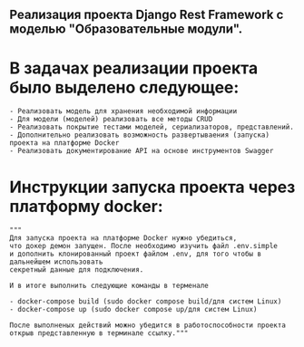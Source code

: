 ## Реализация проекта Django Rest Framework с моделью "Образовательные модули".

# В задачах реализации проекта было выделено следующее:
    - Реализовать модель для хранения необходимой информации
    - Для модели (моделей) реализовать все методы CRUD
    - Реализовать покрытие тестами моделей, сериализаторов, представлений.
    - Дополнительно реализовать возможность развертываения (запуска) проекта на платформе Docker
    - Реализовать документирование API на основе инструментов Swagger

# Инструкции запуска проекта через платформу docker:
    """
    Для запуска проекта на платформе Docker нужно убедиться, 
    что докер демон запущен. После необходимо изучить файл .env.simple 
    и дополнить клонированный проект файлом .env, для того чтобы в дальнейшем использовать 
    секретный данные для подключения. 

    И в итоге выполнить следующие команды в терменале

    - docker-compose build (sudo docker compose build/для систем Linux)
    - docker-compose up (sudo docker compose up/для систем Linux)    

    После выполненых действий можно убедится в работоспособности проекта открыв представленную в терминале ссылку."""